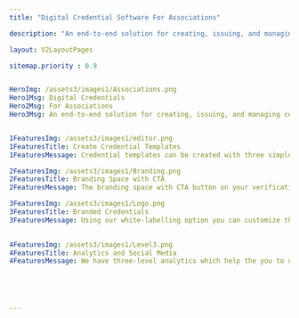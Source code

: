 ```yaml
---
title: "Digital Credential Software For Associations"

description: "An end-to-end solution for creating, issuing, and managing certificates and badges for associations and communities."

layout: V2LayoutPages

sitemap.priority : 0.9


HeroImg: /assets3/images1/Associations.png
Hero1Msg: Digital Credentials
Hero2Msg: For Associations
Hero3Msg: An end-to-end solution for creating, issuing, and managing certificates and badges for associations and communities.


1FeaturesImg: /assets3/images1/editor.png
1FeaturesTitle: Create Credential Templates
1FeaturesMessage: Credential templates can be created with three simple steps. We have an unlimited repository of templates, and you can upload or design your credential images from scratch. Canva Integration makes it easy for you to design credential images. With just a few clicks, You can have access to a wide variety of templates and options that they can use to create their unique images.

2FeaturesImg: /assets3/images1/Branding.png
2FeaturesTitle: Branding Space with CTA
2FeaturesMessage: The branding space with CTA button on your verification page is one of the most important elements of your page. It is the call to action that tells your visitors what you want them to do next. If you are not using a CTA button, you are missing out on a great opportunity to increase your inbound traffic and collect leads.

3FeaturesImg: /assets3/images1/Logo.png
3FeaturesTitle: Branded Credentials
3FeaturesMessage: Using our white-labelling option you can customize the verification page with your URL, logo and footer which fits their brand. Which helps to issue credentials as a front-end issuer. This is a great option when you're just getting started. Using our full support option we allow you to customize verification page with logo, URL, footers and other features. We also provide quick access to a support page.

                  
4FeaturesImg: /assets3/images1/Level3.png
4FeaturesTitle: Analytics and Social Media
4FeaturesMessage: We have three-level analytics which help the you to understand the matrices and success of the program. Your awardees can share their credentials to 40+ social media and as an issuer, you can have zero-cost marketing with digital credentials. We also provide social management platforms like Facebook and Instagram as well as analytics of your web data.





---
```

